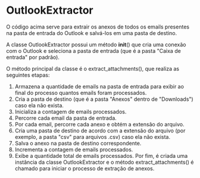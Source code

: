 # OutlookExtractor

O código acima serve para extrair os anexos de todos os emails presentes na pasta de entrada do Outlook e salvá-los em uma pasta de destino.

A classe OutlookExtractor possui um método __init__() que cria uma conexão com o Outlook e seleciona a pasta de entrada (que é a pasta "Caixa de entrada" por padrão).

O método principal da classe é o extract_attachments(), que realiza as seguintes etapas:

1. Armazena a quantidade de emails na pasta de entrada para exibir ao final do processo quantos emails foram processados.
2. Cria a pasta de destino (que é a pasta "Anexos" dentro de "Downloads") caso ela não exista.
3. Inicializa a contagem de emails processados.
4. Percorre cada email da pasta de entrada.
5. Por cada email, percorre cada anexo e obtém a extensão do arquivo.
6. Cria uma pasta de destino de acordo com a extensão do arquivo (por exemplo, a pasta "csv" para arquivos .csv) caso ela não exista.
7. Salva o anexo na pasta de destino correspondente.
8. Incrementa a contagem de emails processados.
9. Exibe a quantidade total de emails processados.
Por fim, é criada uma instância da classe OutlookExtractor e o método extract_attachments() é chamado para iniciar o processo de extração de anexos.
